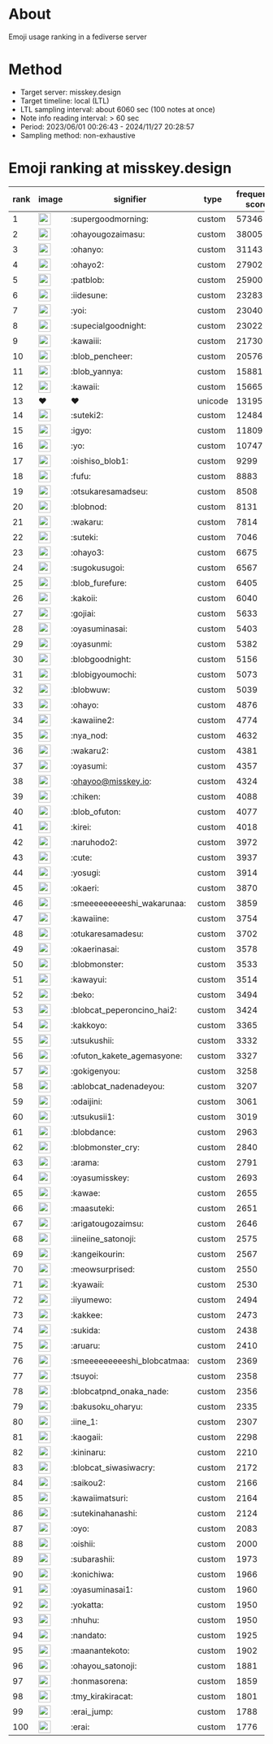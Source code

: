 # About
Emoji usage ranking in a fediverse server

# Method
- Target server: misskey.design
- Target timeline: local (LTL)
- LTL sampling interval: about 6060 sec (100 notes at once)
- Note info reading interval: > 60 sec
- Period: 2023/06/01 00:26:43 - 2024/11/27 20:28:57 
- Sampling method: non-exhaustive

# Emoji ranking at misskey.design

|rank|image|signifier|type|frequency score|
|----|----|----|----|----|
|1|<img height="24" src="https://misskey.design/emoji/supergoodmorning.webp">|:supergoodmorning:|custom|57346|
|2|<img height="24" src="https://misskey.design/emoji/ohayougozaimasu.webp">|:ohayougozaimasu:|custom|38005|
|3|<img height="24" src="https://misskey.design/emoji/ohanyo.webp">|:ohanyo:|custom|31143|
|4|<img height="24" src="https://misskey.design/emoji/ohayo2.webp">|:ohayo2:|custom|27902|
|5|<img height="24" src="https://misskey.design/emoji/patblob.webp">|:patblob:|custom|25900|
|6|<img height="24" src="https://misskey.design/emoji/iidesune.webp">|:iidesune:|custom|23283|
|7|<img height="24" src="https://misskey.design/emoji/yoi.webp">|:yoi:|custom|23040|
|8|<img height="24" src="https://misskey.design/emoji/supecialgoodnight.webp">|:supecialgoodnight:|custom|23022|
|9|<img height="24" src="https://misskey.design/emoji/kawaiii.webp">|:kawaiii:|custom|21730|
|10|<img height="24" src="https://misskey.design/emoji/blob_pencheer.webp">|:blob_pencheer:|custom|20576|
|11|<img height="24" src="https://misskey.design/emoji/blob_yannya.webp">|:blob_yannya:|custom|15881|
|12|<img height="24" src="https://misskey.design/emoji/kawaii.webp">|:kawaii:|custom|15665|
|13|❤|❤|unicode|13195|
|14|<img height="24" src="https://misskey.design/emoji/suteki2.webp">|:suteki2:|custom|12484|
|15|<img height="24" src="https://misskey.design/emoji/igyo.webp">|:igyo:|custom|11809|
|16|<img height="24" src="https://misskey.design/emoji/yo.webp">|:yo:|custom|10747|
|17|<img height="24" src="https://misskey.design/emoji/oishiso_blob1.webp">|:oishiso_blob1:|custom|9299|
|18|<img height="24" src="https://misskey.design/emoji/fufu.webp">|:fufu:|custom|8883|
|19|<img height="24" src="https://misskey.design/emoji/otsukaresamadseu.webp">|:otsukaresamadseu:|custom|8508|
|20|<img height="24" src="https://misskey.design/emoji/blobnod.webp">|:blobnod:|custom|8131|
|21|<img height="24" src="https://misskey.design/emoji/wakaru.webp">|:wakaru:|custom|7814|
|22|<img height="24" src="https://misskey.design/emoji/suteki.webp">|:suteki:|custom|7046|
|23|<img height="24" src="https://misskey.design/emoji/ohayo3.webp">|:ohayo3:|custom|6675|
|24|<img height="24" src="https://misskey.design/emoji/sugokusugoi.webp">|:sugokusugoi:|custom|6567|
|25|<img height="24" src="https://misskey.design/emoji/blob_furefure.webp">|:blob_furefure:|custom|6405|
|26|<img height="24" src="https://misskey.design/emoji/kakoii.webp">|:kakoii:|custom|6040|
|27|<img height="24" src="https://misskey.design/emoji/gojiai.webp">|:gojiai:|custom|5633|
|28|<img height="24" src="https://misskey.design/emoji/oyasuminasai.webp">|:oyasuminasai:|custom|5403|
|29|<img height="24" src="https://misskey.design/emoji/oyasunmi.webp">|:oyasunmi:|custom|5382|
|30|<img height="24" src="https://misskey.design/emoji/blobgoodnight.webp">|:blobgoodnight:|custom|5156|
|31|<img height="24" src="https://misskey.design/emoji/blobigyoumochi.webp">|:blobigyoumochi:|custom|5073|
|32|<img height="24" src="https://misskey.design/emoji/blobwuw.webp">|:blobwuw:|custom|5039|
|33|<img height="24" src="https://misskey.design/emoji/ohayo.webp">|:ohayo:|custom|4876|
|34|<img height="24" src="https://misskey.design/emoji/kawaiine2.webp">|:kawaiine2:|custom|4774|
|35|<img height="24" src="https://misskey.design/emoji/nya_nod.webp">|:nya_nod:|custom|4632|
|36|<img height="24" src="https://misskey.design/emoji/wakaru2.webp">|:wakaru2:|custom|4381|
|37|<img height="24" src="https://misskey.design/emoji/oyasumi.webp">|:oyasumi:|custom|4357|
|38|<img height="24" src="https://misskey.design/emoji/ohayoo.webp">|:ohayoo@misskey.io:|custom|4324|
|39|<img height="24" src="https://misskey.design/emoji/chiken.webp">|:chiken:|custom|4088|
|40|<img height="24" src="https://misskey.design/emoji/blob_ofuton.webp">|:blob_ofuton:|custom|4077|
|41|<img height="24" src="https://misskey.design/emoji/kirei.webp">|:kirei:|custom|4018|
|42|<img height="24" src="https://misskey.design/emoji/naruhodo2.webp">|:naruhodo2:|custom|3972|
|43|<img height="24" src="https://misskey.design/emoji/cute.webp">|:cute:|custom|3937|
|44|<img height="24" src="https://misskey.design/emoji/yosugi.webp">|:yosugi:|custom|3914|
|45|<img height="24" src="https://misskey.design/emoji/okaeri.webp">|:okaeri:|custom|3870|
|46|<img height="24" src="https://misskey.design/emoji/smeeeeeeeeeshi_wakarunaa.webp">|:smeeeeeeeeeshi_wakarunaa:|custom|3859|
|47|<img height="24" src="https://misskey.design/emoji/kawaiine.webp">|:kawaiine:|custom|3754|
|48|<img height="24" src="https://misskey.design/emoji/otukaresamadesu.webp">|:otukaresamadesu:|custom|3702|
|49|<img height="24" src="https://misskey.design/emoji/okaerinasai.webp">|:okaerinasai:|custom|3578|
|50|<img height="24" src="https://misskey.design/emoji/blobmonster.webp">|:blobmonster:|custom|3533|
|51|<img height="24" src="https://misskey.design/emoji/kawayui.webp">|:kawayui:|custom|3514|
|52|<img height="24" src="https://misskey.design/emoji/beko.webp">|:beko:|custom|3494|
|53|<img height="24" src="https://misskey.design/emoji/blobcat_peperoncino_hai2.webp">|:blobcat_peperoncino_hai2:|custom|3424|
|54|<img height="24" src="https://misskey.design/emoji/kakkoyo.webp">|:kakkoyo:|custom|3365|
|55|<img height="24" src="https://misskey.design/emoji/utsukushii.webp">|:utsukushii:|custom|3332|
|56|<img height="24" src="https://misskey.design/emoji/ofuton_kakete_agemasyone.webp">|:ofuton_kakete_agemasyone:|custom|3327|
|57|<img height="24" src="https://misskey.design/emoji/gokigenyou.webp">|:gokigenyou:|custom|3258|
|58|<img height="24" src="https://misskey.design/emoji/ablobcat_nadenadeyou.webp">|:ablobcat_nadenadeyou:|custom|3207|
|59|<img height="24" src="https://misskey.design/emoji/odaijini.webp">|:odaijini:|custom|3061|
|60|<img height="24" src="https://misskey.design/emoji/utsukusii1.webp">|:utsukusii1:|custom|3019|
|61|<img height="24" src="https://misskey.design/emoji/blobdance.webp">|:blobdance:|custom|2963|
|62|<img height="24" src="https://misskey.design/emoji/blobmonster_cry.webp">|:blobmonster_cry:|custom|2840|
|63|<img height="24" src="https://misskey.design/emoji/arama.webp">|:arama:|custom|2791|
|64|<img height="24" src="https://misskey.design/emoji/oyasumisskey.webp">|:oyasumisskey:|custom|2693|
|65|<img height="24" src="https://misskey.design/emoji/kawae.webp">|:kawae:|custom|2655|
|66|<img height="24" src="https://misskey.design/emoji/maasuteki.webp">|:maasuteki:|custom|2651|
|67|<img height="24" src="https://misskey.design/emoji/arigatougozaimsu.webp">|:arigatougozaimsu:|custom|2646|
|68|<img height="24" src="https://misskey.design/emoji/iineiine_satonoji.webp">|:iineiine_satonoji:|custom|2575|
|69|<img height="24" src="https://misskey.design/emoji/kangeikourin.webp">|:kangeikourin:|custom|2567|
|70|<img height="24" src="https://misskey.design/emoji/meowsurprised.webp">|:meowsurprised:|custom|2550|
|71|<img height="24" src="https://misskey.design/emoji/kyawaii.webp">|:kyawaii:|custom|2530|
|72|<img height="24" src="https://misskey.design/emoji/iiyumewo.webp">|:iiyumewo:|custom|2494|
|73|<img height="24" src="https://misskey.design/emoji/kakkee.webp">|:kakkee:|custom|2473|
|74|<img height="24" src="https://misskey.design/emoji/sukida.webp">|:sukida:|custom|2438|
|75|<img height="24" src="https://misskey.design/emoji/aruaru.webp">|:aruaru:|custom|2410|
|76|<img height="24" src="https://misskey.design/emoji/smeeeeeeeeeshi_blobcatmaa.webp">|:smeeeeeeeeeshi_blobcatmaa:|custom|2369|
|77|<img height="24" src="https://misskey.design/emoji/tsuyoi.webp">|:tsuyoi:|custom|2358|
|78|<img height="24" src="https://misskey.design/emoji/blobcatpnd_onaka_nade.webp">|:blobcatpnd_onaka_nade:|custom|2356|
|79|<img height="24" src="https://misskey.design/emoji/bakusoku_oharyu.webp">|:bakusoku_oharyu:|custom|2335|
|80|<img height="24" src="https://misskey.design/emoji/iine_1.webp">|:iine_1:|custom|2307|
|81|<img height="24" src="https://misskey.design/emoji/kaogaii.webp">|:kaogaii:|custom|2298|
|82|<img height="24" src="https://misskey.design/emoji/kininaru.webp">|:kininaru:|custom|2210|
|83|<img height="24" src="https://misskey.design/emoji/blobcat_siwasiwacry.webp">|:blobcat_siwasiwacry:|custom|2172|
|84|<img height="24" src="https://misskey.design/emoji/saikou2.webp">|:saikou2:|custom|2166|
|85|<img height="24" src="https://misskey.design/emoji/kawaiimatsuri.webp">|:kawaiimatsuri:|custom|2164|
|86|<img height="24" src="https://misskey.design/emoji/sutekinahanashi.webp">|:sutekinahanashi:|custom|2124|
|87|<img height="24" src="https://misskey.design/emoji/oyo.webp">|:oyo:|custom|2083|
|88|<img height="24" src="https://misskey.design/emoji/oishii.webp">|:oishii:|custom|2000|
|89|<img height="24" src="https://misskey.design/emoji/subarashii.webp">|:subarashii:|custom|1973|
|90|<img height="24" src="https://misskey.design/emoji/konichiwa.webp">|:konichiwa:|custom|1966|
|91|<img height="24" src="https://misskey.design/emoji/oyasuminasai1.webp">|:oyasuminasai1:|custom|1960|
|92|<img height="24" src="https://misskey.design/emoji/yokatta.webp">|:yokatta:|custom|1950|
|93|<img height="24" src="https://misskey.design/emoji/nhuhu.webp">|:nhuhu:|custom|1950|
|94|<img height="24" src="https://misskey.design/emoji/nandato.webp">|:nandato:|custom|1925|
|95|<img height="24" src="https://misskey.design/emoji/maanantekoto.webp">|:maanantekoto:|custom|1902|
|96|<img height="24" src="https://misskey.design/emoji/ohayou_satonoji.webp">|:ohayou_satonoji:|custom|1881|
|97|<img height="24" src="https://misskey.design/emoji/honmasorena.webp">|:honmasorena:|custom|1859|
|98|<img height="24" src="https://misskey.design/emoji/tmy_kirakiracat.webp">|:tmy_kirakiracat:|custom|1801|
|99|<img height="24" src="https://misskey.design/emoji/erai_jump.webp">|:erai_jump:|custom|1788|
|100|<img height="24" src="https://misskey.design/emoji/erai.webp">|:erai:|custom|1776|
